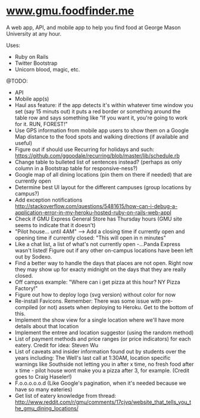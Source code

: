 www.gmu.foodfinder.me
========================

A web app, API, and mobile app to help you find food at George Mason University at any hour.

Uses:
- Ruby on Rails
- Twitter Bootstrap
- Unicorn blood, magic, etc.

@TODO:
- API
- Mobile app(s)
- Haul ass feature: if the app detects it's within whatever time window you set (say 15 minuts out) it puts a red border or something around the table row and says something like "If you want it, you're going to work for it. RUN, FOREST!"
- Use GPS information from mobile app users to show them on a Google Map distance to the food spots and walking directions (if available and useful)
- Figure out if should use Recurring for holidays and such: https://github.com/ggoodale/recurring/blob/master/lib/schedule.rb
- Change table to bulleted list of sentences instead? (perhaps as only column in a Bootstrap table for responsive-ness?)
- Google map of all dining locations (pin them on there if needed) that are currently open
- Determine best UI layout for the different campuses (group locations by campus?)
- Add exception notifications http://stackoverflow.com/questions/5481615/how-can-i-debug-a-application-error-in-my-heroku-hosted-ruby-on-rails-web-appl
- Check if GMU Express General Store has Thursday hours (GMU site seems to indicate that it doesn't)
- "Pilot house... until 4AM" --> Add a closing time if currently open and opening time if currently closed: "This will open in n minutes"
- Like a chat list, a list of what's not currently open
-...Panda Express wasn't listed! Figure out if any other on-campus locations have been left out by Sodexo.
- Find a better way to handle the days that places are not open. Right now they may show up for exacty midnight on the days that they are really closed.
- Off campus example: "Where can i get pizza at this hour? NY Pizza Factory!"
- Figure out how to deploy logo (svg version) without color for now
- Re-install Favicons. Remember: There was some issue with pre-compiled (or not) assets when deploying to Heroku. Get to the bottom of this.
- Implement the show view for a single location where we'll have more details about that location
- Implement the entree and location suggestor (using the random method)
- List of payment methods and price ranges (or price indicators) for each eatery. Credit for idea: Steven Wu
- List of caveats and insider information found out by students over the years including: The Well's last call at 1:30AM, location specific warnings like Southside not letting you in after x time, no fresh food after x time - pilot house wont make you a pizza after 3, for example. (Credit goes to Craig Haseler!)
- F.o.o.o.o.o.d (Like Google's pagination, when it's needed because we have so many eateries)
- Get list of eatery knowledge from thread: http://www.reddit.com/r/gmu/comments/17cjvq/website_that_tells_you_the_gmu_dining_locations/
